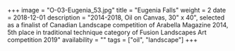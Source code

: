 +++
image = "O-03-Eugenia_53.jpg"
title = "Eugenia Falls"
weight = 2
date = 2018-12-01
description = "2014-2018, Oil on Canvas, 30\" x 40\",   selected as a finalist of Canadian Landscape competition of Arabella Magazine 2014,   5th place in traditional technique category of Fusion Landscapes Art competition 2019"
availability = ""
tags = ["oil", "landscape"]
+++
